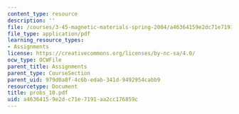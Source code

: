 ```yaml
---
content_type: resource
description: ''
file: /courses/3-45-magnetic-materials-spring-2004/a46364159e2dc71e7191aa2cc176859c_probs_10.pdf
file_type: application/pdf
learning_resource_types:
- Assignments
license: https://creativecommons.org/licenses/by-nc-sa/4.0/
ocw_type: OCWFile
parent_title: Assignments
parent_type: CourseSection
parent_uid: 979d0a8f-4c6b-edab-341d-9492954cabb9
resourcetype: Document
title: probs_10.pdf
uid: a4636415-9e2d-c71e-7191-aa2cc176859c
---
```

